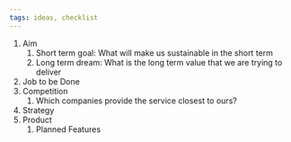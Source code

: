 ```yaml
---
tags: ideas, checklist
---
```


1. Aim
   1. Short term goal: What will make us sustainable in the short term
   2. Long term dream: What is the long term value that we are trying to deliver
2. Job to be Done
3. Competition
   1. Which companies provide the service closest to ours?
4. Strategy
5. Product
   1. Planned Features
